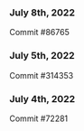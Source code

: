 ### July 8th, 2022

Commit #86765

### July 5th, 2022

Commit #314353


### July 4th, 2022

Commit #72281

